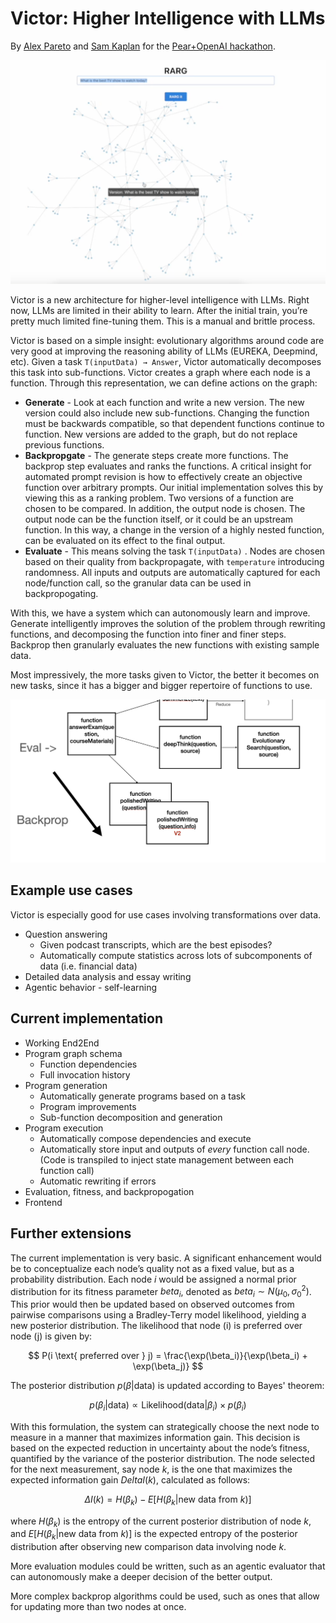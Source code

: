 # Victor: Higher Intelligence with LLMs
By [Alex Pareto](https://alexpareto.com/) and [Sam Kaplan](https://samkaplan.me/) for the [Pear+OpenAI hackathon](https://pear.vc/events/pear-vc-x-open-ai-hackathon/).

![Frontend](readme-image-2.png)

Victor is a new architecture for higher-level intelligence with LLMs. Right now, LLMs are limited in their ability to learn. After the initial train, you’re pretty much limited fine-tuning them. This is a manual and brittle process.

Victor is based on a simple insight: evolutionary algorithms around code are very good at improving the reasoning ability of LLMs (EUREKA, Deepmind, etc). Given a task `T(inputData) → Answer`, Victor automatically decomposes this task into sub-functions. Victor creates a graph where each node is a function. Through this representation, we can define actions on the graph:

- **Generate** - Look at each function and write a new version. The new version could also include new sub-functions. Changing the function must be backwards compatible, so that dependent functions continue to function. New versions are added to the graph, but do not replace previous functions.
- **Backpropgate** - The generate steps create more functions. The backprop step evaluates and ranks the functions.  A critical insight for automated prompt revision is how to effectively create an objective function over arbitrary prompts. Our initial implementation solves this by viewing this as a ranking problem. Two versions of a function are chosen to be compared. In addition, the output node is chosen. The output node can be the function itself, or it could be an upstream function. In this way, a change in the version of a highly nested function, can be evaluated on its effect to the final output.
- **Evaluate** - This means solving the task `T(inputData)` . Nodes are chosen based on their quality from backpropagate, with `temperature` introducing randomness.   All inputs and outputs are automatically captured for each node/function call, so the granular data can be used in backpropogating.

With this, we have a system which can autonomously learn and improve. Generate intelligently improves the solution of the problem through rewriting functions, and decomposing the function into finer and finer steps. Backprop then granularly evaluates the new functions with existing sample data.

Most impressively, the more tasks given to Victor, the better it becomes on new tasks, since it has a bigger and bigger repertoire of functions to use.

![chart](readme-image-1.png)

## Example use cases

Victor is especially good for use cases involving transformations over data.

- Question answering
    - Given podcast transcripts, which are the best episodes?
    - Automatically compute statistics across lots of subcomponents of data (i.e. financial data)
- Detailed data analysis and essay writing
- Agentic behavior - self-learning

## Current implementation

- Working End2End
- Program graph schema
    - Function dependencies
    - Full invocation history
- Program generation
    - Automatically generate programs based on a task
    - Program improvements
    - Sub-function decomposition and generation
- Program execution
    - Automatically compose dependencies and execute
    - Automatically store input and outputs of *every* function call node. (Code is transpiled to inject state management between each function call)
    - Automatic rewriting if errors
- Evaluation, fitness, and backpropogation
- Frontend

## Further extensions

The current implementation is very basic. A significant enhancement would be to conceptualize each node’s quality not as a fixed value, but as a probability distribution. Each node $i$ would be assigned a normal prior distribution for its fitness parameter $beta_i$, denoted as $beta_i \sim N(\mu_0, \sigma_0^2)$. This prior would then be updated based on observed outcomes from pairwise comparisons using a Bradley-Terry model likelihood, yielding a new posterior distribution. The likelihood that node \(i\) is preferred over node \(j\) is given by:

$$
P(i \text{ preferred over } j) = \frac{\exp(\beta_i)}{\exp(\beta_i) + \exp(\beta_j)}
$$

The posterior distribution $p(\beta | \text{data})$ is updated according to Bayes' theorem:

$$
p(\beta_i | \text{data}) \propto \text{Likelihood}(\text{data} | \beta_i) \times p(\beta_i)
$$

With this formulation, the system can strategically choose the next node to measure in a manner that maximizes information gain. This decision is based on the expected reduction in uncertainty about the node’s fitness, quantified by the variance of the posterior distribution. The node selected for the next measurement, say node $k$, is the one that maximizes the expected information gain $Delta I(k)$, calculated as follows:

$$
\Delta I(k) = H(\beta_k) - E[H(\beta_k | \text{new data from } k)]
$$

where $H(\beta_k)$ is the entropy of the current posterior distribution of node $k$, and $E[H(\beta_k | \text{new data from } k)]$ is the expected entropy of the posterior distribution after observing new comparison data involving node $k$.

More evaluation modules could be written, such as an agentic evaluator that can autonomously make a deeper decision of the better output. 

More complex backprop algorithms could be used, such as ones that allow for updating more than two nodes at once.
